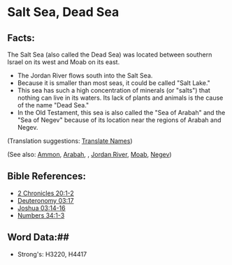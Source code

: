 # Salt Sea, Dead Sea #

## Facts: ##

The Salt Sea (also called the Dead Sea) was located between southern Israel on its west and Moab on its east.

* The Jordan River flows south into the Salt Sea.
* Because it is smaller than most seas, it could be called "Salt Lake."
* This sea has such a high concentration of minerals (or "salts") that nothing can live in its waters. Its lack of plants and animals is the cause of the name "Dead Sea."
* In the Old Testament, this sea is also called the "Sea of Arabah" and the "Sea of Negev" because of its location near the regions of Arabah and Negev.


(Translation suggestions: [Translate Names](rc://en/ta/man/translate/translate-names))

(See also: [Ammon](ammon.md), [Arabah](arabah.md), , [Jordan River](jordanriver.md), [Moab](moab.md), [Negev](negev.md))

## Bible References: ##

* [2 Chronicles 20:1-2](rc://en/tn/help/2ch/20/01)
* [Deuteronomy 03:17](rc://en/tn/help/deu/03/17)
* [Joshua 03:14-16](rc://en/tn/help/jos/03/14)
* [Numbers 34:1-3](rc://en/tn/help/num/34/01)

## Word Data:##

* Strong's: H3220, H4417

